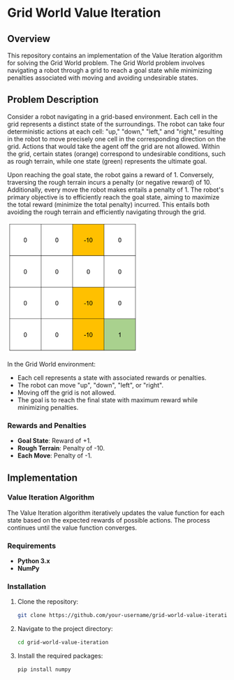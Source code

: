 # Grid World Value Iteration

## Overview

This repository contains an implementation of the Value Iteration algorithm for solving the Grid World problem. The Grid World problem involves navigating a robot through a grid to reach a goal state while minimizing penalties associated with moving and avoiding undesirable states.

## Problem Description

Consider a robot navigating in a grid-based environment. Each cell in the grid represents a distinct state of the surroundings. The robot can take four deterministic actions at each cell: "up," "down," "left," and "right," resulting in the robot to move precisely one cell in the corresponding direction on the grid. Actions that would take the agent off the grid are not allowed. Within the grid, certain states (orange) correspond to undesirable conditions, such as rough terrain, while one state (green) represents the ultimate goal.

Upon reaching the goal state, the robot gains a reward of 1. Conversely, traversing the rough terrain incurs a penalty (or negative reward) of 10. Additionally, every move the robot makes entails a penalty of 1. The robot's primary objective is to efficiently reach the goal state, aiming to maximize the total reward (minimize the total penalty) incurred. This entails both avoiding the rough terrain and efficiently navigating through the grid.

<img src="grid_world.png" alt="Image" width="300" height="300" />

In the Grid World environment:
- Each cell represents a state with associated rewards or penalties.
- The robot can move "up", "down", "left", or "right".
- Moving off the grid is not allowed.
- The goal is to reach the final state with maximum reward while minimizing penalties.

### Rewards and Penalties
- **Goal State**: Reward of +1.
- **Rough Terrain**: Penalty of -10.
- **Each Move**: Penalty of -1.

## Implementation

### Value Iteration Algorithm

The Value Iteration algorithm iteratively updates the value function for each state based on the expected rewards of possible actions. The process continues until the value function converges.


### Requirements

- **Python 3.x**
- **NumPy**

### Installation

1. Clone the repository:
   ```bash
   git clone https://github.com/your-username/grid-world-value-iteration.git
   ```

2. Navigate to the project directory:
   ```bash
   cd grid-world-value-iteration
   ```

3. Install the required packages:
   ```bash
   pip install numpy
   ```
